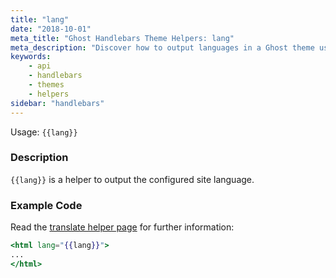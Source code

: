 ```yaml
---
title: "lang"
date: "2018-10-01"
meta_title: "Ghost Handlebars Theme Helpers: lang"
meta_description: "Discover how to output languages in a Ghost theme using the {{lang}} Handlebars helper. Read more about Ghost themes! 👻"
keywords:
    - api
    - handlebars
    - themes
    - helpers
sidebar: "handlebars"
---
```


Usage: `{{lang}}`

### Description

`{{lang}}` is a helper to output the configured site language.

### Example Code

Read the [translate helper page](/api/handlebars-themes/helpers/translate/) for further information:

```handlebars:title=default.hbs
<html lang="{{lang}}">
...
</html>
```

